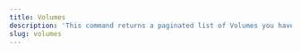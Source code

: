 ```yaml
---
title: Volumes
description: 'This command returns a paginated list of Volumes you have permission to view. Volumes are disks you have added or attached to individual Linodes.'
slug: volumes
---
```



